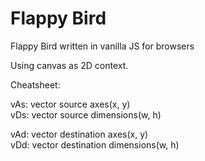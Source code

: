 # Flappy Bird
 Flappy Bird written in vanilla JS for browsers
 
 Using canvas as 2D context.

Cheatsheet:

vAs: vector source axes(x, y)  
vDs: vector source dimensions(w, h)

vAd: vector destination axes(x, y)  
vDd: vector destination dimensions(w, h)
